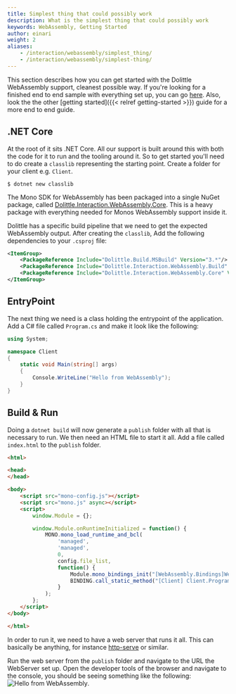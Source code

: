 ```yaml
---
title: Simplest thing that could possibly work
description: What is the simplest thing that could possibly work
keywords: WebAssembly, Getting Started
author: einari
weight: 2
aliases:
    - /interaction/webassembly/simplest_thing/
    - /interaction/webassembly/simplest-thing/
---
```

This section describes how you can get started with the Dolittle WebAssembly support, cleanest possible way.
If you're looking for a finished end to end sample with everything set up, you can go [here](https://github.com/dolittle-samples/ToDolittle).
Also, look the the other [getting started]({{< relref getting-started >}}) guide for a more end to end guide.

## .NET Core

At the root of it sits .NET Core. All our support is built around this with both the code for it to run
and the tooling around it. So to get started you'll need to do create a `classlib` representing the
starting point. Create a folder for your client e.g. `Client`.

```shell
$ dotnet new classlib
```

The Mono SDK for WebAssembly has been packaged into a single NuGet package, called [Dolittle.Interaction.WebAssembly.Core](https://www.nuget.org/packages/Dolittle.Interaction.WebAssembly.Core/).
This is a heavy package with everything needed for Monos WebAssembly support inside it.

Dolittle has a specific build pipeline that we need to get the expected WebAssembly output.
After creating the `classlib`, Add the following dependencies to your `.csproj` file:

```xml
<ItemGroup>
    <PackageReference Include="Dolittle.Build.MSBuild" Version="3.*"/>
    <PackageReference Include="Dolittle.Interaction.WebAssembly.Build" Version="3.*"/>
    <PackageReference Include="Dolittle.Interaction.WebAssembly.Core" Version="3.*"/> 
</ItemGroup>
```

## EntryPoint

The next thing we need is a class holding the entrypoint of the application.
Add a C# file called `Program.cs` and make it look like the following:

```csharp
using System;

namespace Client
{
    static void Main(string[] args)
    {
        Console.WriteLine("Hello from WebAssembly");
    }
}
```

## Build & Run

Doing a ``dotnet build`` will now generate a `publish` folder with all that is necessary to run.
We then need an HTML file to start it all. Add a file called `index.html` to the `publish` folder.

```html
<html>

<head>
</head>

<body>
    <script src="mono-config.js"></script>
    <script src="mono.js" async></script>
    <script>
        window.Module = {};

        window.Module.onRuntimeInitialized = function() {
            MONO.mono_load_runtime_and_bcl(
                'managed',
                'managed',
                0,
                config.file_list,
                function() {
                    Module.mono_bindings_init("[WebAssembly.Bindings]WebAssembly.Runtime");
                    BINDING.call_static_method("[Client] Client.Program:Main", []);
                }
            );
        };
    </script>
</body>

</html>
```

In order to run it, we need to have a web server that runs it all. This can basically be anything,
for instance [http-serve](https://www.npmjs.com/package/http-serve) or similar.

Run the web server from the `publish` folder and navigate to the URL the WebServer set up.
Open the developer tools of the browser and navigate to the console, you should be seeing something
like the following:
![Hello from WebAssembly](../hello_from_webassembly.png).
